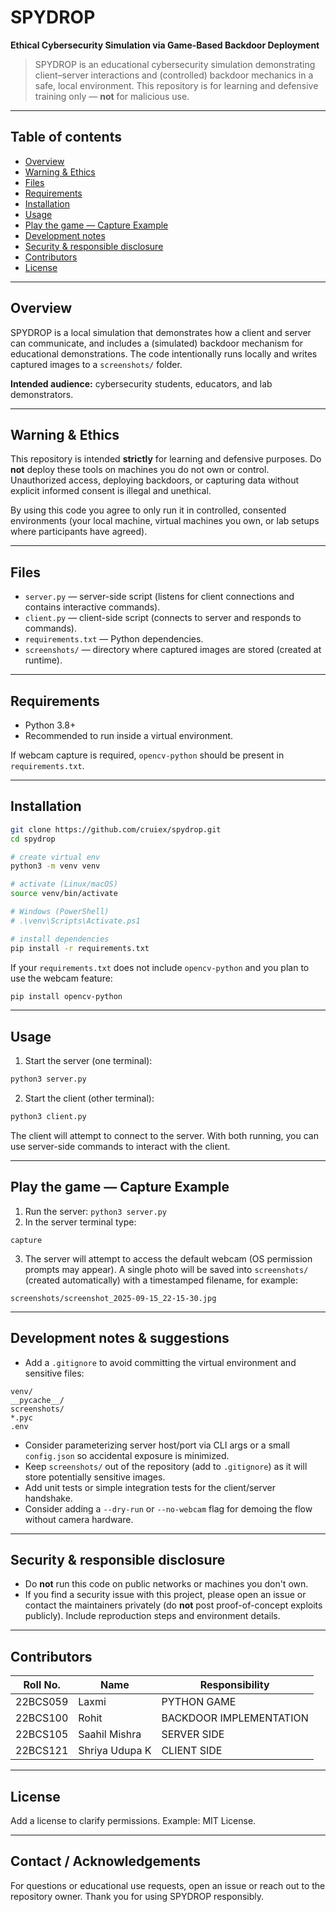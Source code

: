 # SPYDROP

**Ethical Cybersecurity Simulation via Game-Based Backdoor Deployment**

> SPYDROP is an educational cybersecurity simulation demonstrating client–server interactions and (controlled) backdoor mechanics in a safe, local environment. This repository is for learning and defensive training only — **not** for malicious use.

---

## Table of contents

* [Overview](#overview)
* [Warning & Ethics](#warning--ethics)
* [Files](#files)
* [Requirements](#requirements)
* [Installation](#installation)
* [Usage](#usage)
* [Play the game — Capture Example](#play-the-game---capture-example)
* [Development notes](#development-notes)
* [Security & responsible disclosure](#security--responsible-disclosure)
* [Contributors](#contributors)
* [License](#license)

---

## Overview

SPYDROP is a local simulation that demonstrates how a client and server can communicate, and includes a (simulated) backdoor mechanism for educational demonstrations. The code intentionally runs locally and writes captured images to a `screenshots/` folder.

**Intended audience:** cybersecurity students, educators, and lab demonstrators.

---

## Warning & Ethics

This repository is intended **strictly** for learning and defensive purposes. Do **not** deploy these tools on machines you do not own or control. Unauthorized access, deploying backdoors, or capturing data without explicit informed consent is illegal and unethical.

By using this code you agree to only run it in controlled, consented environments (your local machine, virtual machines you own, or lab setups where participants have agreed).

---

## Files

* `server.py` — server-side script (listens for client connections and contains interactive commands).
* `client.py` — client-side script (connects to server and responds to commands).
* `requirements.txt` — Python dependencies.
* `screenshots/` — directory where captured images are stored (created at runtime).

---

## Requirements

* Python 3.8+
* Recommended to run inside a virtual environment.

If webcam capture is required, `opencv-python` should be present in `requirements.txt`.

---

## Installation

```bash
git clone https://github.com/cruiex/spydrop.git
cd spydrop

# create virtual env
python3 -m venv venv

# activate (Linux/macOS)
source venv/bin/activate

# Windows (PowerShell)
# .\venv\Scripts\Activate.ps1

# install dependencies
pip install -r requirements.txt
```

If your `requirements.txt` does not include `opencv-python` and you plan to use the webcam feature:

```bash
pip install opencv-python
```

---

## Usage

1. Start the server (one terminal):

```bash
python3 server.py
```

2. Start the client (other terminal):

```bash
python3 client.py
```

The client will attempt to connect to the server. With both running, you can use server-side commands to interact with the client.

---

## Play the game — Capture Example

1. Run the server: `python3 server.py`
2. In the server terminal type:

```
capture
```

3. The server will attempt to access the default webcam (OS permission prompts may appear). A single photo will be saved into `screenshots/` (created automatically) with a timestamped filename, for example:

```
screenshots/screenshot_2025-09-15_22-15-30.jpg
```

---

## Development notes & suggestions

* Add a `.gitignore` to avoid committing the virtual environment and sensitive files:

```
venv/
__pycache__/
screenshots/
*.pyc
.env
```

* Consider parameterizing server host/port via CLI args or a small `config.json` so accidental exposure is minimized.
* Keep `screenshots/` out of the repository (add to `.gitignore`) as it will store potentially sensitive images.
* Add unit tests or simple integration tests for the client/server handshake.
* Consider adding a `--dry-run` or `--no-webcam` flag for demoing the flow without camera hardware.

---

## Security & responsible disclosure

* Do **not** run this code on public networks or machines you don't own.
* If you find a security issue with this project, please open an issue or contact the maintainers privately (do **not** post proof-of-concept exploits publicly). Include reproduction steps and environment details.

---

## Contributors

| Roll No. | Name           | Responsibility          |
| -------- | -------------- | ----------------------- |
| 22BCS059 | Laxmi          | PYTHON GAME             |
| 22BCS100 | Rohit          | BACKDOOR IMPLEMENTATION |
| 22BCS105 | Saahil Mishra  | SERVER SIDE             |
| 22BCS121 | Shriya Udupa K | CLIENT SIDE             |

---

## License

Add a license to clarify permissions. Example: MIT License.

---

## Contact / Acknowledgements

For questions or educational use requests, open an issue or reach out to the repository owner. Thank you for using SPYDROP responsibly.


